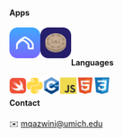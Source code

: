 #### Apps
[<img align="left" alt="Nafilah" width="55px" src="https://raw.githubusercontent.com/qazwini/qazwini/master/stuff/nafilahNew.png">][nafilah]
[<img align="left" alt="Turbah" width="55px" src="https://raw.githubusercontent.com/qazwini/qazwini/master/stuff/turbah.png">][turbah]

<br/><br/>

#### Languages
<img align="left" alt="Swift" width="30px" src="https://github.com/devicons/devicon/raw/master/icons/swift/swift-original.svg">
<img align="left" alt="Python" width="30px" src="https://github.com/devicons/devicon/raw/master/icons/python/python-plain.svg">
<img align="left" alt="C++" width="30px" src="https://github.com/devicons/devicon/raw/master/icons/cplusplus/cplusplus-original.svg">
<img align="left" alt="Javascript" width="30px" src="https://github.com/devicons/devicon/raw/master/icons/javascript/javascript-original.svg">
<img align="left" alt="HTML" width="30px" src="https://github.com/devicons/devicon/raw/master/icons/html5/html5-original.svg">
<img align="left" alt="CSS" width="30px" src="https://github.com/devicons/devicon/raw/master/icons/css3/css3-original.svg">

<br/>

#### Contact
✉️ mqazwini@umich.edu


[nafilah]: https://apps.apple.com/app/id1510691403
[turbah]: https://apps.apple.com/app/id1523945049
